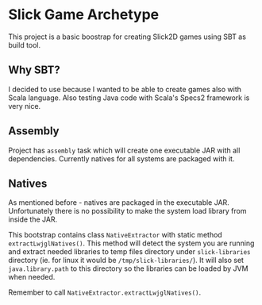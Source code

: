 Slick Game Archetype
====================

This project is a basic boostrap for creating Slick2D games using SBT as build tool.

## Why SBT?

I decided to use because I wanted to be able to create games also with Scala language.
Also testing Java code with Scala's Specs2 framework is very nice.

## Assembly

Project has `assembly` task which will create one executable JAR with all dependencies.
Currently natives for all systems are packaged with it.

## Natives

As mentioned before - natives are packaged in the executable JAR. Unfortunately
there is no possibility to make the system load library from inside the JAR.

This bootstrap contains class `NativeExtractor` with static method `extractLwjglNatives()`.
This method will detect the system you are running and extract needed libraries to
temp files directory under `slick-libraries` directory (ie. for linux it would be
`/tmp/slick-libraries/`). It will also set `java.library.path` to this directory
so the libraries can be loaded by JVM when needed.

Remember to call `NativeExtractor.extractLwjglNatives()`.

